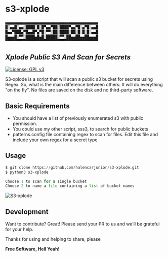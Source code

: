 # s3-xplode
```sh
▄▄▄▄▄▄▄▄▄▄▄▄▄▄▄▄▄▄▄▄▄▄▄▄▄▄▄▄▄▄▄▄▄▄▄▄▄▄▄▄▄
█░▄▄█░▄▄░████░█░█▀▄▄▀██░████▀▄▄▀█░▄▀█░▄▄█
█▄▄▀███▄▀█▄▄█▀▄▀█░▀▀░██░████░██░█░█░█░▄▄█
█▄▄▄█░▀▀░████▄█▄█░█████░▀▀░██▄▄██▄▄██▄▄▄█
▀▀▀▀▀▀▀▀▀▀▀▀▀▀▀▀▀▀▀▀▀▀▀▀▀▀▀▀▀▀▀▀▀▀▀▀▀▀▀▀▀
```

## _Xplode Public S3 And Scan for Secrets_
[![License: GPL v3](https://img.shields.io/badge/License-GPL%20v3-blue.svg)](http://www.gnu.org/licenses/gpl-3.0)

S3-xplode is a script that will scan a public s3 bucket for secrets using Regex. So, what is the main difference between others: It will do everything "on the fly". No files are saved on the disk and no third-party software.

## Basic Requirements

- You should have a list of previously enumerated s3 with public permission.
- You could use my other script, sss3, to search for public buckets
- patterns.config file containing regex to scan for files. Edit this file and include your own regex for a secret type

## Usage

```python
$ git clone https://github.com/halencarjunior/s3-xplode.git
$ python3 s3-xplode

Choose 1 to scan for a single bucket
Choose 2 to name a file containing a list of bucket names
```

![S3-xplode](https://imgur.com/a/YivwUJ3)

## Development

Want to contribute? Great! Please send your PR to us and we'll be grateful for your help.

Thanks for using and helping to share, please

**Free Software, Hell Yeah!**
